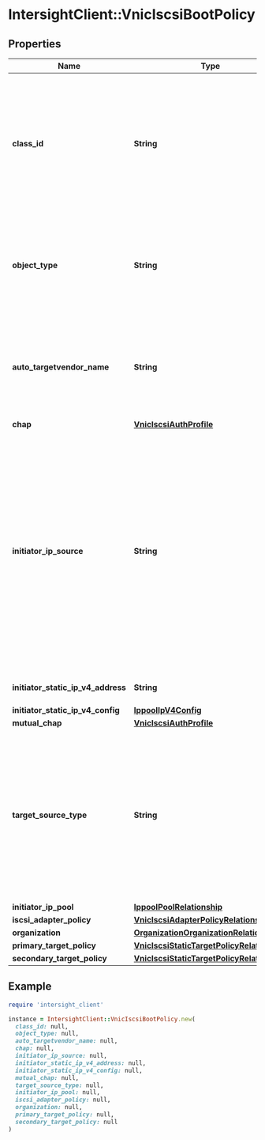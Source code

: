 # IntersightClient::VnicIscsiBootPolicy

## Properties

| Name | Type | Description | Notes |
| ---- | ---- | ----------- | ----- |
| **class_id** | **String** | The fully-qualified name of the instantiated, concrete type. This property is used as a discriminator to identify the type of the payload when marshaling and unmarshaling data. | [default to &#39;vnic.IscsiBootPolicy&#39;] |
| **object_type** | **String** | The fully-qualified name of the instantiated, concrete type. The value should be the same as the &#39;ClassId&#39; property. | [default to &#39;vnic.IscsiBootPolicy&#39;] |
| **auto_targetvendor_name** | **String** | Auto target interface that is represented via the Initiator name or the DHCP vendor ID. The vendor ID can be up to 32 alphanumeric characters. | [optional] |
| **chap** | [**VnicIscsiAuthProfile**](VnicIscsiAuthProfile.md) |  | [optional] |
| **initiator_ip_source** | **String** | Source Type of Initiator IP Address - Auto/Static/Pool. * &#x60;DHCP&#x60; - The IP address is assigned using DHCP, if available. * &#x60;Static&#x60; - Static IPv4 address is assigned to the iSCSI boot interface based on the information entered in this area. * &#x60;Pool&#x60; - An IPv4 address is assigned to the iSCSI boot interface from the management IP address pool. | [optional][default to &#39;DHCP&#39;] |
| **initiator_static_ip_v4_address** | **String** | Static IP address provided for iSCSI Initiator. | [optional] |
| **initiator_static_ip_v4_config** | [**IppoolIpV4Config**](IppoolIpV4Config.md) |  | [optional] |
| **mutual_chap** | [**VnicIscsiAuthProfile**](VnicIscsiAuthProfile.md) |  | [optional] |
| **target_source_type** | **String** | Source Type of Targets - Auto/Static. * &#x60;Static&#x60; - Type indicates that static target interface is assigned to iSCSI boot. * &#x60;Auto&#x60; - Type indicates that the system selects the target interface automatically during iSCSI boot. | [optional][default to &#39;Static&#39;] |
| **initiator_ip_pool** | [**IppoolPoolRelationship**](IppoolPoolRelationship.md) |  | [optional] |
| **iscsi_adapter_policy** | [**VnicIscsiAdapterPolicyRelationship**](VnicIscsiAdapterPolicyRelationship.md) |  | [optional] |
| **organization** | [**OrganizationOrganizationRelationship**](OrganizationOrganizationRelationship.md) |  | [optional] |
| **primary_target_policy** | [**VnicIscsiStaticTargetPolicyRelationship**](VnicIscsiStaticTargetPolicyRelationship.md) |  | [optional] |
| **secondary_target_policy** | [**VnicIscsiStaticTargetPolicyRelationship**](VnicIscsiStaticTargetPolicyRelationship.md) |  | [optional] |

## Example

```ruby
require 'intersight_client'

instance = IntersightClient::VnicIscsiBootPolicy.new(
  class_id: null,
  object_type: null,
  auto_targetvendor_name: null,
  chap: null,
  initiator_ip_source: null,
  initiator_static_ip_v4_address: null,
  initiator_static_ip_v4_config: null,
  mutual_chap: null,
  target_source_type: null,
  initiator_ip_pool: null,
  iscsi_adapter_policy: null,
  organization: null,
  primary_target_policy: null,
  secondary_target_policy: null
)
```

